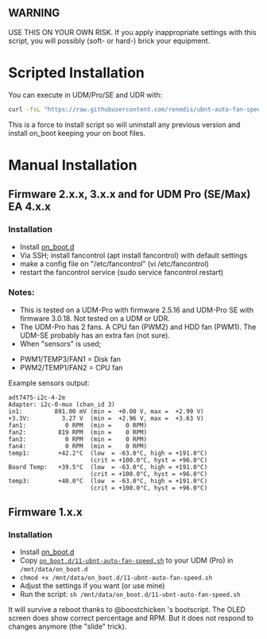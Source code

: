 ## WARNING

USE THIS ON YOUR OWN RISK.
If you apply inappropriate settings with this script, you will possibly (soft- or hard-) brick your equipment.

# Scripted Installation

You can execute in UDM/Pro/SE and UDR with:

```bash
curl -fsL "https://raw.githubusercontent.com/renedis/ubnt-auto-fan-speed/HEAD/on_boot.d/install.sh" | /bin/sh
```

This is a force to install script so will uninstall any previous version and install on_boot keeping your on boot files.


# Manual Installation
## Firmware 2.x.x, 3.x.x and for UDM Pro (SE/Max) EA 4.x.x

### Installation

* Install [on_boot.d](https://github.com/boostchicken/udm-utilities)
* Via SSH; install fancontrol (apt install fancontrol) with default settings
* make a config file on "/etc/fancontrol" (vi /etc/fancontrol)
* restart the fancontrol service (sudo service fancontrol restart)

### Notes:

* This is tested on a UDM-Pro with firmware 2.5.16 and UDM-Pro SE with firmware 3.0.18. Not tested on a UDM or UDR.
* The UDM-Pro has 2 fans. A CPU fan (PWM2) and HDD fan (PWM1). The UDM-SE probably has an extra fan (not sure).
* When "sensors" is used;

- PWM1/TEMP3/FAN1 = Disk fan
- PWM2/TEMP1/FAN2 = CPU fan



Example sensors output:

```# sensors
adt7475-i2c-4-2e
Adapter: i2c-0-mux (chan_id 3)
in1:         891.00 mV (min =  +0.00 V, max =  +2.99 V)
+3.3V:         3.27 V  (min =  +2.96 V, max =  +3.63 V)
fan1:           0 RPM  (min =    0 RPM)
fan2:         819 RPM  (min =    0 RPM)
fan3:           0 RPM  (min =    0 RPM)
fan4:           0 RPM  (min =    0 RPM)
temp1:        +42.2°C  (low  = -63.0°C, high = +191.0°C)
                       (crit = +100.0°C, hyst = +96.0°C)
Board Temp:   +39.5°C  (low  = -63.0°C, high = +191.0°C)
                       (crit = +100.0°C, hyst = +96.0°C)
temp3:        +40.0°C  (low  = -63.0°C, high = +191.0°C)
                       (crit = +100.0°C, hyst = +96.0°C)
```

## Firmware 1.x.x

### Installation

* Install [on_boot.d](https://github.com/boostchicken/udm-utilities)
* Copy [`on_boot.d/11-ubnt-auto-fan-speed.sh`](https://github.com/renedis/ubnt-auto-fan-speed/raw/main/on_boot.d/11-ubnt-auto-fan-speed.sh) to your UDM (Pro) in `/mnt/data/on_boot.d`
* `chmod +x /mnt/data/on_boot.d/11-ubnt-auto-fan-speed.sh`
* Adjust the settings if you want (or use mine)
* Run the script: `sh /mnt/data/on_boot.d/11-ubnt-auto-fan-speed.sh`

It will survive a reboot thanks to @boostchicken 's bootscript. The OLED screen does show correct percentage and RPM. But it does not respond to changes anymore (the "slide" trick).

